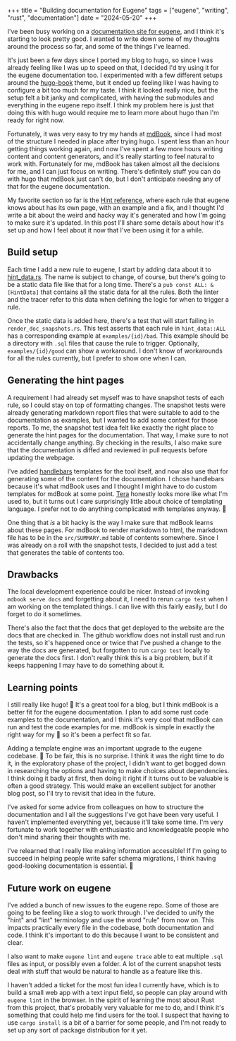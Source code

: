 +++
title = "Building documentation for Eugene"
tags = ["eugene", "writing", "rust", "documentation"]
date = "2024-05-20"
+++

I've been busy working on a [documentation site for eugene](https://kaveland.no/eugene), and I
think it's starting to look pretty good. I wanted to write down some of
my thoughts around the process so far, and some of the things I've learned.

It's just been a few days since I ported my blog to hugo, so since I was
already feeling like I was up to speed on that, I decided I'd try using it
for the eugene documentation too. I experimented with a few different
setups around the [hugo-book](https://themes.gohugo.io/themes/hugo-book/)
theme, but it ended up feeling like I was having to configure a bit
too much for my taste. I think it looked really nice, but the setup
felt a bit janky and complicated, with having the submodules and 
everything in the eugene repo itself. I think my problem here is
just that doing this with hugo would require me to learn more about
hugo than I'm ready for right now.

Fortunately, it was very easy to try my hands at [mdBook](https://github.com/rust-lang/mdBook),
since I had most of the structure I needed in place after trying hugo. I 
spent less than an hour getting things working again, and now I've spent
a few more hours writing content and content generators, and it's really
starting to feel natural to work with. Fortunately for me, mdBook has
taken almost all the decisions for me, and I can just focus on writing.
There's definitely stuff you can do with hugo that mdBook just can't do,
but I don't anticipate needing any of that for the eugene documentation.

My favorite section so far is the 
[Hint reference](https://kaveland.no/eugene/hints), where each rule
that eugene knows about has its own page, with an example and a fix,
and I thought I'd write a bit about the weird and hacky way it's 
generated and how I'm going to make sure it's updated. In this post
I'll share some details about how it's set up and how I feel about it
now that I've been using it for a while.

## Build setup

Each time I add a new rule to eugene, I start by adding data about it
to [hint_data.rs](https://github.com/kaaveland/eugene/blob/main/src/hint_data.rs).
The name is subject to change, of course, but there's going to be a static data
file like that for a long time. There's a `pub const ALL: &[HintData]` that
contains all the static data for all the rules. Both the linter and the tracer
refer to this data when defining the logic for when to trigger a rule.

Once the static data is added here, there's a test that will start failing
in `render_doc_snapshots.rs`. This test asserts that each rule in `hint_data::ALL`
has a corresponding example at `examples/{id}/bad`. This example should
be a directory with `.sql` files that cause the rule to trigger. Optionally,
`examples/{id}/good` can show a workaround. I don't know of workarounds
for all the rules currently, but I prefer to show one when I can.

## Generating the hint pages

A requirement I had already set myself was to have snapshot tests
of each rule, so I could stay on top of formatting changes. The
snapshot tests were already generating markdown report files that 
were suitable to add to the documentation as examples, but I wanted
to add some context for those reports. To me, the snapshot test
idea felt like exactly the right place to generate the hint pages
for the documentation. That way, I make sure to not accidentally
change anything. By checking in the results, I also make sure that
the documentation is diffed and reviewed in pull requests before
updating the webpage.

I've added [handlebars](https://docs.rs/handlebars/latest/handlebars/)
templates for the tool itself, and now also use that for generating 
some of the content for the documentation. I chose handlebars because
it's what mdBook uses and I thought I might have to do custom templates
for mdBook at some point. [Tera](https://keats.github.io/tera/docs/)
honestly looks more like what I'm used to, but it turns out I care
surprisingly little about choice of templating language. I prefer not
to do anything complicated with templates anyway. :shrug:

One thing that _is_ a bit hacky is the way I make sure that mdBook
learns about these pages. For mdBook to render markdown to html,
the markdown file has to be in the `src/SUMMARY.md` table of contents
somewhere. Since I was already on a roll with the snapshot tests,
I decided to just add a test that generates the table of contents too.

## Drawbacks

The local development experience could be nicer. Instead of invoking
`mdbook serve docs` and forgetting about it, I need to rerun 
`cargo test` when I am working on the templated things. I can live 
with this fairly easily, but I do forget to do it sometimes.

There's also the fact that the docs that get deployed to the website
are the docs that are checked in. The github workflow does not
install rust and run the tests, so it's happened once or twice that
I've pushed a change to the way the docs are generated, but 
forgotten to run `cargo test` locally to generate the docs first.
I don't really think this is a big problem, but if it keeps
happening I may have to do something about it.

## Learning points

I still really like hugo! :raised_hands: It's a great tool for a blog, but I think
mdBook is a better fit for the eugene documentation. I plan to add
some rust code examples to the documentation, and I think it's very
cool that mdBook can run and test the code examples for me. mdBook
is simple in exactly the right way for my :brain: so it's been a perfect
fit so far.

Adding a template engine was an important upgrade to the eugene codebase. :raised_hands:
To be fair, this is no surprise. I think it was the right time to do it,
in the exploratory phase of the project, I didn't want to get bogged down
in researching the options and having to make choices about dependencies.
I think doing it badly at first, then doing it right if it turns out to be
valuable is often a good strategy. This would make an excellent subject
for another blog post, so I'll try to revisit that idea in the future.

I've asked for some advice from colleagues on how to structure the
documentation and I all the suggestions I've got have been very useful.
I haven't implemented everything yet, because it'll take some time. I'm
very fortunate to work together with enthusiastic and knowledgeable
people who don't mind sharing their thoughts with me.

I've relearned that I really like making information accessible! If
I'm going to succeed in helping people write safer schema migrations,
I think having good-looking documentation is essential. :raised_hands:

## Future work on eugene

I've added a bunch of new issues to the eugene repo. Some of those are
going to be feeling like a slog to work through. I've decided to unify
the "hint" and "lint" terminology and use the word "rule" from now on.
This impacts practically every file in the codebase, both documentation
and code. I think it's important to do this because I want to be 
consistent and clear.

I also want to make `eugene lint` and `eugene trace` able to eat
multiple `.sql` files as input, or possibly even a folder. A lot of
the current snapshot tests deal with stuff that would be natural to
handle as a feature like this.

I haven't added a ticket for the most fun idea I currently have,
which is to build a small web app with a text input field, so
people can play around with `eugene lint` in the browser. In
the spirit of learning the most about Rust from this project, that's
probably very valuable for me to do, and I think it's something that
could help me find users for the tool. I suspect that having to use
`cargo install` is a bit of a barrier for some people, and I'm not
ready to set up any sort of package distribution for it yet.
